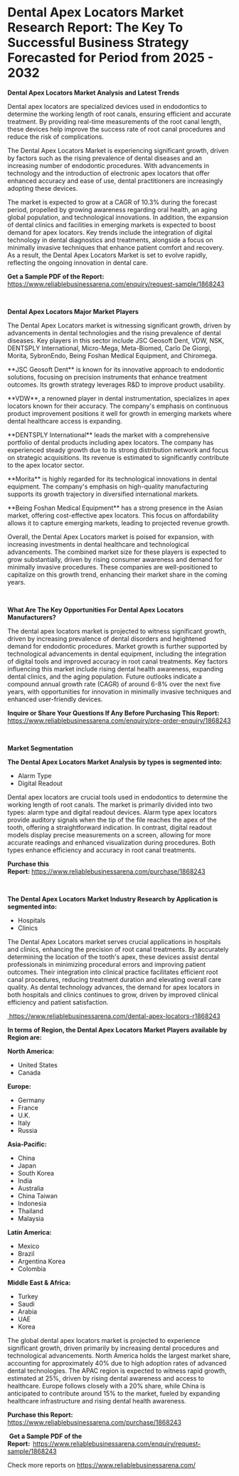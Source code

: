 <p><h1>Dental Apex Locators Market Research Report: The Key To Successful Business Strategy Forecasted for Period from 2025 - 2032</h1></p><p><strong>Dental Apex Locators Market Analysis and Latest Trends</strong></p>
<p><p>Dental apex locators are specialized devices used in endodontics to determine the working length of root canals, ensuring efficient and accurate treatment. By providing real-time measurements of the root canal length, these devices help improve the success rate of root canal procedures and reduce the risk of complications.</p><p>The Dental Apex Locators Market is experiencing significant growth, driven by factors such as the rising prevalence of dental diseases and an increasing number of endodontic procedures. With advancements in technology and the introduction of electronic apex locators that offer enhanced accuracy and ease of use, dental practitioners are increasingly adopting these devices.</p><p>The market is expected to grow at a CAGR of 10.3% during the forecast period, propelled by growing awareness regarding oral health, an aging global population, and technological innovations. In addition, the expansion of dental clinics and facilities in emerging markets is expected to boost demand for apex locators. Key trends include the integration of digital technology in dental diagnostics and treatments, alongside a focus on minimally invasive techniques that enhance patient comfort and recovery. As a result, the Dental Apex Locators Market is set to evolve rapidly, reflecting the ongoing innovation in dental care.</p></p>
<p><strong>Get a Sample PDF of the Report:&nbsp;</strong> <a href="https://www.reliablebusinessarena.com/enquiry/request-sample/1868243?utm_campaign=2460&utm_medium=2&utm_source=Github&utm_content=ia&utm_term=04032025&utm_id=dental-apex-locators">https://www.reliablebusinessarena.com/enquiry/request-sample/1868243</a></p>
<p>&nbsp;</p>
<p><strong>Dental Apex Locators Major Market Players</strong></p>
<p><p>The Dental Apex Locators market is witnessing significant growth, driven by advancements in dental technologies and the rising prevalence of dental diseases. Key players in this sector include JSC Geosoft Dent, VDW, NSK, DENTSPLY International, Micro-Mega, Meta-Biomed, Carlo De Giorgi, Morita, SybronEndo, Being Foshan Medical Equipment, and Chiromega.</p><p>**JSC Geosoft Dent** is known for its innovative approach to endodontic solutions, focusing on precision instruments that enhance treatment outcomes. Its growth strategy leverages R&D to improve product usability.</p><p>**VDW**, a renowned player in dental instrumentation, specializes in apex locators known for their accuracy. The company's emphasis on continuous product improvement positions it well for growth in emerging markets where dental healthcare access is expanding.</p><p>**DENTSPLY International** leads the market with a comprehensive portfolio of dental products including apex locators. The company has experienced steady growth due to its strong distribution network and focus on strategic acquisitions. Its revenue is estimated to significantly contribute to the apex locator sector.</p><p>**Morita** is highly regarded for its technological innovations in dental equipment. The company's emphasis on high-quality manufacturing supports its growth trajectory in diversified international markets.</p><p>**Being Foshan Medical Equipment** has a strong presence in the Asian market, offering cost-effective apex locators. This focus on affordability allows it to capture emerging markets, leading to projected revenue growth.</p><p>Overall, the Dental Apex Locators market is poised for expansion, with increasing investments in dental healthcare and technological advancements. The combined market size for these players is expected to grow substantially, driven by rising consumer awareness and demand for minimally invasive procedures. These companies are well-positioned to capitalize on this growth trend, enhancing their market share in the coming years.</p></p>
<p>&nbsp;</p>
<p><strong>What Are The Key Opportunities For Dental Apex Locators Manufacturers?</strong></p>
<p><p>The dental apex locators market is projected to witness significant growth, driven by increasing prevalence of dental disorders and heightened demand for endodontic procedures. Market growth is further supported by technological advancements in dental equipment, including the integration of digital tools and improved accuracy in root canal treatments. Key factors influencing this market include rising dental health awareness, expanding dental clinics, and the aging population. Future outlooks indicate a compound annual growth rate (CAGR) of around 6-8% over the next five years, with opportunities for innovation in minimally invasive techniques and enhanced user-friendly devices.</p></p>
<p><strong>Inquire or Share Your Questions If Any Before Purchasing This Report:</strong> <a href="https://www.reliablebusinessarena.com/enquiry/pre-order-enquiry/1868243?utm_campaign=2460&utm_medium=2&utm_source=Github&utm_content=ia&utm_term=04032025&utm_id=dental-apex-locators">https://www.reliablebusinessarena.com/enquiry/pre-order-enquiry/1868243</a></p>
<p>&nbsp;</p>
<p><strong>Market Segmentation</strong></p>
<p><strong>The Dental Apex Locators Market Analysis by types is segmented into:</strong></p>
<p><ul><li>Alarm Type</li><li>Digital Readout</li></ul></p>
<p><p>Dental apex locators are crucial tools used in endodontics to determine the working length of root canals. The market is primarily divided into two types: alarm type and digital readout devices. Alarm type apex locators provide auditory signals when the tip of the file reaches the apex of the tooth, offering a straightforward indication. In contrast, digital readout models display precise measurements on a screen, allowing for more accurate readings and enhanced visualization during procedures. Both types enhance efficiency and accuracy in root canal treatments.</p></p>
<p><strong>Purchase this Report:&nbsp;</strong><a href="https://www.reliablebusinessarena.com/purchase/1868243?utm_campaign=2460&utm_medium=2&utm_source=Github&utm_content=ia&utm_term=04032025&utm_id=dental-apex-locators">https://www.reliablebusinessarena.com/purchase/1868243</a></p>
<p>&nbsp;</p>
<p><strong>The Dental Apex Locators Market Industry Research by Application is segmented into:</strong></p>
<p><ul><li>Hospitals</li><li>Clinics</li></ul></p>
<p><p>The Dental Apex Locators market serves crucial applications in hospitals and clinics, enhancing the precision of root canal treatments. By accurately determining the location of the tooth's apex, these devices assist dental professionals in minimizing procedural errors and improving patient outcomes. Their integration into clinical practice facilitates efficient root canal procedures, reducing treatment duration and elevating overall care quality. As dental technology advances, the demand for apex locators in both hospitals and clinics continues to grow, driven by improved clinical efficiency and patient satisfaction.</p></p>
<p><a href="https://www.reliablebusinessarena.com/dental-apex-locators-r1868243?utm_campaign=2460&utm_medium=2&utm_source=Github&utm_content=ia&utm_term=04032025&utm_id=dental-apex-locators">&nbsp;https://www.reliablebusinessarena.com/dental-apex-locators-r1868243</a></p>
<p><strong>In terms of Region, the Dental Apex Locators Market Players available by Region are:</strong></p>
<p>
    <p> <strong> North America: </strong>
        <ul>
            <li>United States</li>
            <li>Canada</li>
        </ul>
        </p> 
    <p> <strong> Europe: </strong>
        <ul>
            <li>Germany</li>
            <li>France</li>
            <li>U.K.</li>
            <li>Italy</li>
            <li>Russia</li>
        </ul>
        </p> 
    <p> <strong> Asia-Pacific: </strong>
        <ul>
            <li>China</li>
            <li>Japan</li>
            <li>South Korea</li>
            <li>India</li>
            <li>Australia</li>
            <li>China Taiwan</li>
            <li>Indonesia</li>
            <li>Thailand</li>
            <li>Malaysia</li>
        </ul>
        </p> 
    <p> <strong> Latin America: </strong>
        <ul>
            <li>Mexico</li>
            <li>Brazil</li>
            <li>Argentina Korea</li>
            <li>Colombia</li>
        </ul>
        </p> 
    <p> <strong> Middle East & Africa: </strong>
        <ul>
            <li>Turkey</li>
            <li>Saudi</li>
            <li>Arabia</li>
            <li>UAE</li>
            <li>Korea</li>
        </ul>
    </p>
    </p>
<p><p>The global dental apex locators market is projected to experience significant growth, driven primarily by increasing dental procedures and technological advancements. North America holds the largest market share, accounting for approximately 40% due to high adoption rates of advanced dental technologies. The APAC region is expected to witness rapid growth, estimated at 25%, driven by rising dental awareness and access to healthcare. Europe follows closely with a 20% share, while China is anticipated to contribute around 15% to the market, fueled by expanding healthcare infrastructure and rising dental health awareness.</p></p>
<p><strong>Purchase this Report: </strong><a href="https://www.reliablebusinessarena.com/purchase/1868243?utm_campaign=2460&utm_medium=2&utm_source=Github&utm_content=ia&utm_term=04032025&utm_id=dental-apex-locators">https://www.reliablebusinessarena.com/purchase/1868243</a></p>
<p>&nbsp;<strong>Get a Sample PDF of the Report:&nbsp;&nbsp;</strong><a href="https://www.reliablebusinessarena.com/enquiry/request-sample/1868243?utm_campaign=2460&utm_medium=2&utm_source=Github&utm_content=ia&utm_term=04032025&utm_id=dental-apex-locators">https://www.reliablebusinessarena.com/enquiry/request-sample/1868243</a></p>
<p><strong></strong></p>
<p>Check more reports on <a href="https://www.reliablebusinessarena.com/?utm_campaign=2460&utm_medium=2&utm_source=Github&utm_content=ia&utm_term=04032025&utm_id=dental-apex-locators">https://www.reliablebusinessarena.com/</a></p>